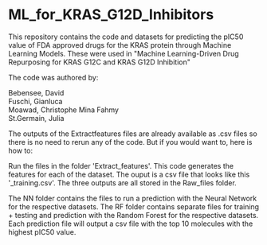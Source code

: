 # ML_for_KRAS_G12D_Inhibitors
This repository contains the code and datasets for predicting the pIC50 value of FDA approved drugs for the KRAS protein through Machine Learning Models. These were used in "Machine Learning-Driven Drug Repurposing for KRAS G12C and KRAS G12D Inhibition"

The code was authored by:

Bebensee, David <br>
Fuschi, Gianluca <br>
Moawad, Christophe Mina Fahmy <br>
St.Germain, Julia <br>

The outputs of the Extractfeatures files are already available as .csv files so there is no need to rerun any of the code. But if you would want to, here is how to:

Run the files in the folder 'Extract_features'. This code generates the features for each of the dataset. The ouput is a csv file that looks like this '<molecule>_training.csv'.
The three outputs are all stored in the Raw_files folder. 

The NN folder contains the files to run a prediction with the Neural Network for the respective datasets. 
The RF folder contains separate files for training + testing and prediction with the Random Forest for the respective datasets. 
Each prediction file will output a csv file with the top 10 molecules with the highest pIC50 value.




